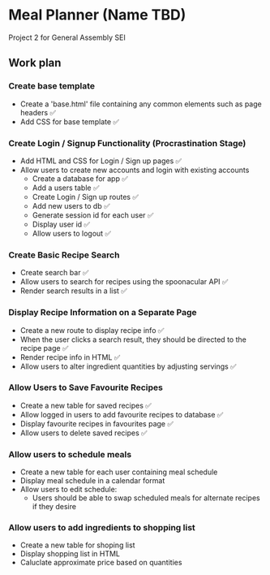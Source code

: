 # Meal Planner (Name TBD)

Project 2 for General Assembly SEI

## Work plan

### Create base template 

- Create a 'base.html' file containing any common elements such as page headers ✅
- Add CSS for base template ✅

### Create Login / Signup Functionality  (Procrastination Stage)

- Add HTML and CSS for Login / Sign up pages ✅
- Allow users to create new accounts and login with existing accounts
    - Create a database for app ✅
    - Add a users table ✅
    - Create Login / Sign up routes ✅
    - Add new users to db ✅
    - Generate session id for each user ✅
    - Display user id ✅
    - Allow users to logout ✅

### Create Basic Recipe Search

- Create search bar ✅
- Allow users to search for recipes using the spoonacular API ✅
- Render search results in a list ✅

### Display Recipe Information on a Separate Page 

- Create a new route to display recipe info ✅
- When the user clicks a search result, they should be directed to the recipe page ✅
- Render recipe info in HTML ✅
- Allow users to alter ingredient quantities by adjusting servings ✅

### Allow Users to Save Favourite Recipes

- Create a new table for saved recipes ✅
- Allow logged in users to add favourite recipes to database ✅
- Display favourite recipes in favourites page ✅
- Allow users to delete saved recipes ✅

### Allow users to schedule meals

- Create a new table for each user containing meal schedule
- Display meal schedule in a calendar format
- Allow users to edit schedule:
    - Users should be able to swap scheduled meals for alternate recipes if they desire


### Allow users to add ingredients to shopping list

- Create a new table for shoping list
- Display shopping list in HTML
- Caluclate approximate price based on quantities